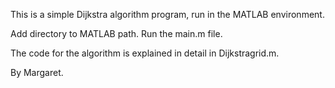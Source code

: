 This is a simple Dijkstra algorithm program, run in the MATLAB environment.     

Add directory to MATLAB path. Run the main.m file.      

The code for the algorithm is explained in detail in Dijkstragrid.m.        

By Margaret.